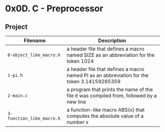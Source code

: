 # 0x0D. C - Preprocessor

## Project

| Filename | Description |
| -------- | ----------- |
| `0-object_like_macro.h` | a header file that defines a macro named SIZE as an abbreviation for the token 1024 |
| `1-pi.h` | a header file that defines a macro named PI as an abbreviation for the token 3.14159265359 |
| `2-main.c` | a program that prints the name of the file it was compiled from, followed by a new line |
| `3-function_like_macro.h` | a function-like macro ABS(x) that computes the absolute value of a number x |

